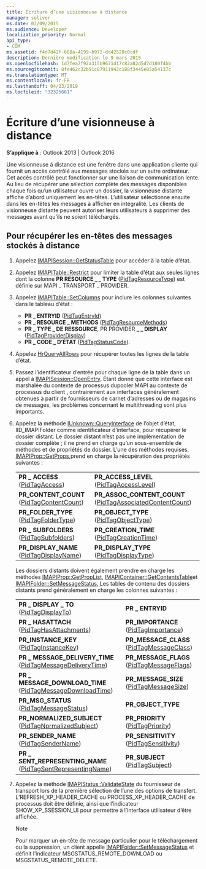 ```yaml
---
title: Écriture d’une visionneuse à distance
manager: soliver
ms.date: 03/09/2015
ms.audience: Developer
localization_priority: Normal
api_type:
- COM
ms.assetid: f4d7d42f-688a-4199-b972-dd42528c0cdf
description: Dernière modification le 9 mars 2015
ms.openlocfilehash: 1d7fea7f92a315b9671d17c82a82d5d7d180f4bb
ms.sourcegitcommit: 8fe462c32b91c87911942c188f3445e85a54137c
ms.translationtype: MT
ms.contentlocale: fr-FR
ms.lasthandoff: 04/23/2019
ms.locfileid: "32325661"
---
```

# <a name="writing-a-remote-viewer"></a>Écriture d’une visionneuse à distance

**S’applique à** : Outlook 2013 | Outlook 2016 
  
Une visionneuse à distance est une fenêtre dans une application cliente qui fournit un accès contrôlé aux messages stockés sur un autre ordinateur. Cet accès contrôlé peut fonctionner sur une liaison de communication lente. Au lieu de récupérer une sélection complète des messages disponibles chaque fois qu’un utilisateur ouvre un dossier, la visionneuse distante affiche d’abord uniquement les en-têtes. L’utilisateur sélectionne ensuite dans les en-têtes les messages à afficher en intégralité. Les clients de visionneuse distante peuvent autoriser leurs utilisateurs à supprimer des messages avant qu’ils ne soient téléchargés. 
  
## <a name="to-retrieve-the-headers-of-messages-stored-remotely"></a>Pour récupérer les en-têtes des messages stockés à distance
  
1. Appelez [IMAPISession::GetStatusTable](imapisession-getstatustable.md) pour accéder à la table d’état. 
    
2. Appelez [IMAPITable::Restrict](imapitable-restrict.md) pour limiter la table d’état aux seules lignes dont la colonne **PR RESOURCE \_ \_ TYPE** ([PidTagResourceType](pidtagresourcetype-canonical-property.md)) est définie sur MAPI \_ TRANSPORT \_ PROVIDER. 
    
3. Appelez [IMAPITable::SetColumns](imapitable-setcolumns.md) pour inclure les colonnes suivantes dans le tableau d’état : 
   - **PR \_ ENTRYID** ([PidTagEntryId](pidtagentryid-canonical-property.md))
   - **PR \_ RESOURCE \_ METHODS** ([PidTagResourceMethods](pidtagresourcemethods-canonical-property.md))
   - **PR \_ TYPE \_ DE RESSOURCE**, PR PROVIDER **\_ \_ DISPLAY** ([PidTagProviderDisplay](pidtagproviderdisplay-canonical-property.md))
   - **PR \_ CODE \_ D’ÉTAT** ([PidTagStatusCode](pidtagstatuscode-canonical-property.md)).
    
4. Appelez [HrQueryAllRows](hrqueryallrows.md) pour récupérer toutes les lignes de la table d’état. 
    
5. Passez l’identificateur d’entrée pour chaque ligne de la table dans un appel à [IMAPISession::OpenEntry](imapisession-openentry.md). Étant donné que cette interface est marshalée du contexte de processus dupooler MAPI au contexte de processus du client , contrairement aux interfaces généralement obtenues à partir de fournisseurs de carnet d’adresses ou de magasins de messages, les problèmes concernant le multithreading sont plus importants. 
    
6. Appelez la méthode [IUnknown::QueryInterface](https://msdn.microsoft.com/library/54d5ff80-18db-43f2-b636-f93ac053146d.aspx) de l’objet d’état, IID_IMAPIFolder comme identificateur d’interface, pour récupérer le dossier distant. Le dossier distant n’est pas une implémentation de dossier complète ; il ne prend en charge qu’un sous-ensemble de méthodes et de propriétés de dossier. L’une des méthodes requises, [IMAPIProp::GetProps,](imapiprop-getprops.md)prend en charge la récupération des propriétés suivantes :
    
    |||
    |:-----|:-----|
    |**PR \_ ACCESS** ([PidTagAccess](pidtagaccess-canonical-property.md))  <br/> |**PR_ACCESS_LEVEL** ([PidTagAccessLevel](pidtagaccesslevel-canonical-property.md))  <br/> |
    |**PR_CONTENT_COUNT** ([PidTagContentCount](pidtagcontentcount-canonical-property.md))  <br/> |**PR_ASSOC_CONTENT_COUNT** ([PidTagAssociatedContentCount](pidtagassociatedcontentcount-canonical-property.md))  <br/> |
    |**PR_FOLDER_TYPE** ([PidTagFolderType](pidtagfoldertype-canonical-property.md))  <br/> |**PR_OBJECT_TYPE** ([PidTagObjectType](pidtagobjecttype-canonical-property.md))  <br/> |
    |**PR \_ SUBFOLDERS** ([PidTagSubfolders](pidtagsubfolders-canonical-property.md))  <br/> |**PR_CREATION_TIME** ([PidTagCreationTime](pidtagcreationtime-canonical-property.md))  <br/> |
    |**PR_DISPLAY_NAME** ([PidTagDisplayName](pidtagdisplayname-canonical-property.md))  <br/> |**PR_DISPLAY_TYPE** ([PidTagDisplayType](pidtagdisplaytype-canonical-property.md))  <br/> |
    
    Les dossiers distants doivent également prendre en charge les méthodes [IMAPIProp::GetPropList,](imapiprop-getproplist.md) [IMAPIContainer::GetContentsTable](imapicontainer-getcontentstable.md)et [IMAPIFolder::SetMessageStatus.](imapifolder-setmessagestatus.md) Les tables de contenu des dossiers distants prend généralement en charge les colonnes suivantes : 
        
    |||
    |:-----|:-----|
    |**PR \_ DISPLAY \_ TO** ([PidTagDisplayTo](pidtagdisplayto-canonical-property.md))  <br/> |**PR \_ ENTRYID** <br/> |
    |**PR \_ HASATTACH** ([PidTagHasAttachments](pidtaghasattachments-canonical-property.md))  <br/> |**PR_IMPORTANCE** ([PidTagImportance](pidtagimportance-canonical-property.md))  <br/> |
    |**PR_INSTANCE_KEY** ([PidTagInstanceKey](pidtaginstancekey-canonical-property.md))  <br/> |**PR_MESSAGE_CLASS** ([PidTagMessageClass](pidtagmessageclass-canonical-property.md))  <br/> |
    |**PR \_ MESSAGE_DELIVERY_TIME** ([PidTagMessageDeliveryTime](pidtagmessagedeliverytime-canonical-property.md))  <br/> |**PR_MESSAGE_FLAGS** ([PidTagMessageFlags](pidtagmessageflags-canonical-property.md))  <br/> |
    |**PR \_ MESSAGE_DOWNLOAD_TIME** ([PidTagMessageDownloadTime](pidtagmessagedownloadtime-canonical-property.md))  <br/> |**PR_MESSAGE_SIZE** ([PidTagMessageSize](pidtagmessagesize-canonical-property.md))  <br/> |
    |**PR_MSG_STATUS** ([PidTagMessageStatus](pidtagmessagestatus-canonical-property.md))  <br/> |**PR_OBJECT_TYPE** <br/> |
    |**PR_NORMALIZED_SUBJECT** ([PidTagNormalizedSubject](pidtagnormalizedsubject-canonical-property.md))  <br/> |**PR_PRIORITY** ([PidTagPriority](pidtagpriority-canonical-property.md))  <br/> |
    |**PR_SENDER_NAME** ([PidTagSenderName](pidtagsendername-canonical-property.md))  <br/> |**PR_SENSITIVITY** ([PidTagSensitivity](pidtagsensitivity-canonical-property.md))  <br/> |
    |**PR \_ SENT_REPRESENTING_NAME** ([PidTagSentRepresentingName](pidtagsentrepresentingname-canonical-property.md))  <br/> |**PR_SUBJECT** ([PidTagSubject](pidtagsubject-canonical-property.md))  <br/> |
   
7. Appelez la méthode [IMAPIStatus::ValidateState](imapistatus-validatestate.md) du fournisseur de transport lors de la première sélection de l’une des options de transfert. L’REFRESH_XP_HEADER_CACHE ou PROCESS_XP_HEADER_CACHE de processus doit être définie, ainsi que l’indicateur SHOW_XP_SSESSION_UI pour permettre à l’interface utilisateur d’être affichée. 
    
   > [!NOTE]
   > Pour marquer un en-tête de message particulier pour le téléchargement ou la suppression, un client appelle [IMAPIFolder::SetMessageStatus](imapifolder-setmessagestatus.md) et définit l’indicateur MSGSTATUS_REMOTE_DOWNLOAD ou MSGSTATUS_REMOTE_DELETE. 
  

